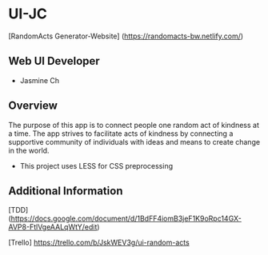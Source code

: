 # UI-JC

[RandomActs Generator-Website] (https://randomacts-bw.netlify.com/)

## Web UI Developer
- Jasmine Ch

## Overview

The purpose of this app is to connect people one random act of kindness at a time. The app strives to facilitate acts of kindness by connecting a supportive community of individuals with ideas and means to create change in the world. 

- This project uses LESS for CSS preprocessing

## Additional Information

[TDD] (https://docs.google.com/document/d/1BdFF4iomB3jeF1K9oRpc14GX-AVP8-FtlVgeAALqWtY/edit)

[Trello] https://trello.com/b/JskWEV3g/ui-random-acts